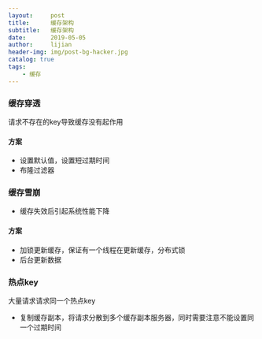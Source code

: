 ```yaml
---
layout:     post
title:      缓存架构
subtitle:   缓存架构
date:       2019-05-05
author:     lijian
header-img: img/post-bg-hacker.jpg
catalog: true
tags:
    - 缓存
---
```


### 缓存穿透
请求不存在的key导致缓存没有起作用

#### 方案
* 设置默认值，设置短过期时间
* 布隆过滤器

### 缓存雪崩
* 缓存失效后引起系统性能下降

#### 方案
* 加锁更新缓存，保证有一个线程在更新缓存，分布式锁
* 后台更新数据



### 热点key
大量请求请求同一个热点key
* 复制缓存副本，将请求分散到多个缓存副本服务器，同时需要注意不能设置同一个过期时间